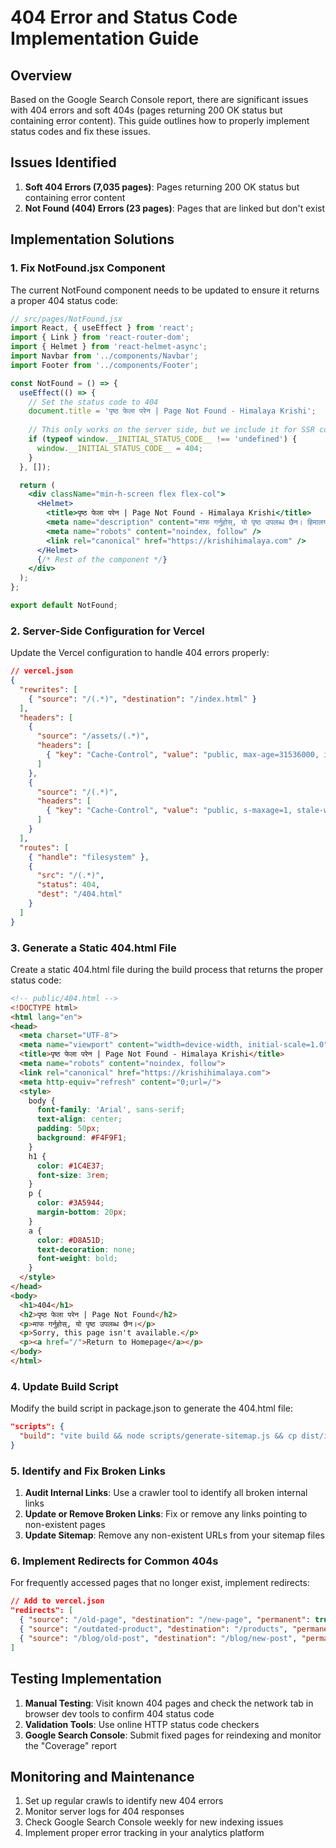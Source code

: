 # 404 Error and Status Code Implementation Guide

## Overview
Based on the Google Search Console report, there are significant issues with 404 errors and soft 404s (pages returning 200 OK status but containing error content). This guide outlines how to properly implement status codes and fix these issues.

## Issues Identified

1. **Soft 404 Errors (7,035 pages)**: Pages returning 200 OK status but containing error content
2. **Not Found (404) Errors (23 pages)**: Pages that are linked but don't exist

## Implementation Solutions

### 1. Fix NotFound.jsx Component

The current NotFound component needs to be updated to ensure it returns a proper 404 status code:

```jsx
// src/pages/NotFound.jsx
import React, { useEffect } from 'react';
import { Link } from 'react-router-dom';
import { Helmet } from 'react-helmet-async';
import Navbar from '../components/Navbar';
import Footer from '../components/Footer';

const NotFound = () => {
  useEffect(() => {
    // Set the status code to 404
    document.title = 'पृष्ठ फेला परेन | Page Not Found - Himalaya Krishi';
    
    // This only works on the server side, but we include it for SSR compatibility
    if (typeof window.__INITIAL_STATUS_CODE__ !== 'undefined') {
      window.__INITIAL_STATUS_CODE__ = 404;
    }
  }, []);

  return (
    <div className="min-h-screen flex flex-col">
      <Helmet>
        <title>पृष्ठ फेला परेन | Page Not Found - Himalaya Krishi</title>
        <meta name="description" content="माफ गर्नुहोस्, यो पृष्ठ उपलब्ध छैन। हिमालय कृषिको मुख्य पृष्ठमा फर्कनुहोस् र जैविक खेती, कृषि सहयोग र दिगो कृषि समाधानहरू पत्ता लगाउनुहोस्। | Sorry, this page isn't available." />
        <meta name="robots" content="noindex, follow" />
        <link rel="canonical" href="https://krishihimalaya.com" />
      </Helmet>
      {/* Rest of the component */}
    </div>
  );
};

export default NotFound;
```

### 2. Server-Side Configuration for Vercel

Update the Vercel configuration to handle 404 errors properly:

```json
// vercel.json
{
  "rewrites": [
    { "source": "/(.*)", "destination": "/index.html" }
  ],
  "headers": [
    {
      "source": "/assets/(.*)",
      "headers": [
        { "key": "Cache-Control", "value": "public, max-age=31536000, immutable" }
      ]
    },
    {
      "source": "/(.*)",
      "headers": [
        { "key": "Cache-Control", "value": "public, s-maxage=1, stale-while-revalidate=59" }
      ]
    }
  ],
  "routes": [
    { "handle": "filesystem" },
    { 
      "src": "/(.*)", 
      "status": 404,
      "dest": "/404.html" 
    }
  ]
}
```

### 3. Generate a Static 404.html File

Create a static 404.html file during the build process that returns the proper status code:

```html
<!-- public/404.html -->
<!DOCTYPE html>
<html lang="en">
<head>
  <meta charset="UTF-8">
  <meta name="viewport" content="width=device-width, initial-scale=1.0">
  <title>पृष्ठ फेला परेन | Page Not Found - Himalaya Krishi</title>
  <meta name="robots" content="noindex, follow">
  <link rel="canonical" href="https://krishihimalaya.com">
  <meta http-equiv="refresh" content="0;url=/">
  <style>
    body {
      font-family: 'Arial', sans-serif;
      text-align: center;
      padding: 50px;
      background: #F4F9F1;
    }
    h1 {
      color: #1C4E37;
      font-size: 3rem;
    }
    p {
      color: #3A5944;
      margin-bottom: 20px;
    }
    a {
      color: #D8A51D;
      text-decoration: none;
      font-weight: bold;
    }
  </style>
</head>
<body>
  <h1>404</h1>
  <h2>पृष्ठ फेला परेन | Page Not Found</h2>
  <p>माफ गर्नुहोस्, यो पृष्ठ उपलब्ध छैन।</p>
  <p>Sorry, this page isn't available.</p>
  <p><a href="/">Return to Homepage</a></p>
</body>
</html>
```

### 4. Update Build Script

Modify the build script in package.json to generate the 404.html file:

```json
"scripts": {
  "build": "vite build && node scripts/generate-sitemap.js && cp dist/index.html dist/404.html"
}
```

### 5. Identify and Fix Broken Links

1. **Audit Internal Links**: Use a crawler tool to identify all broken internal links
2. **Update or Remove Broken Links**: Fix or remove any links pointing to non-existent pages
3. **Update Sitemap**: Remove any non-existent URLs from your sitemap files

### 6. Implement Redirects for Common 404s

For frequently accessed pages that no longer exist, implement redirects:

```json
// Add to vercel.json
"redirects": [
  { "source": "/old-page", "destination": "/new-page", "permanent": true },
  { "source": "/outdated-product", "destination": "/products", "permanent": true },
  { "source": "/blog/old-post", "destination": "/blog/new-post", "permanent": true }
]
```

## Testing Implementation

1. **Manual Testing**: Visit known 404 pages and check the network tab in browser dev tools to confirm 404 status code
2. **Validation Tools**: Use online HTTP status code checkers
3. **Google Search Console**: Submit fixed pages for reindexing and monitor the "Coverage" report

## Monitoring and Maintenance

1. Set up regular crawls to identify new 404 errors
2. Monitor server logs for 404 responses
3. Check Google Search Console weekly for new indexing issues
4. Implement proper error tracking in your analytics platform
